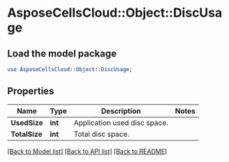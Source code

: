 # AsposeCellsCloud::Object::DiscUsage 

## Load the model package
```perl
use AsposeCellsCloud::Object::DiscUsage;
```

## Properties
Name | Type | Description | Notes
------------ | ------------- | ------------- | -------------
**UsedSize** | **int** | Application used disc space. |
**TotalSize** | **int** | Total disc space. |  

[[Back to Model list]](../README.md#documentation-for-models) [[Back to API list]](../README.md#documentation-for-api-endpoints) [[Back to README]](../README.md)

